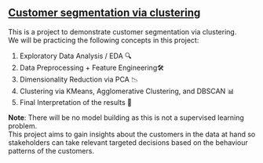 ## <ins>**Customer segmentation via clustering**</ins>
This is a project to demonstrate customer segmentation via clustering. <br>
We will be practicing the following concepts in this project:

1. Exploratory Data Analysis / EDA 🔍
2. Data Preprocessing + Feature Engineering🛠️
3. Dimensionality Reduction via PCA 📉
4. Clustering via KMeans, Agglomerative Clustering, and DBSCAN 📊
5. Final Interpretation of the results 📝

**Note**: There will be no model building as this is not a supervised learning problem. <br>This project aims to gain insights about the customers in the data at hand so stakeholders can take relevant targeted decisions based on the behaviour patterns of the customers.
